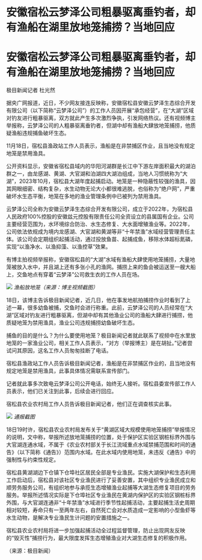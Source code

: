 # 安徽宿松云梦泽公司粗暴驱离垂钓者，却有渔船在湖里放地笼捕捞？当地回应

# 安徽宿松云梦泽公司粗暴驱离垂钓者，却有渔船在湖里放地笼捕捞？当地回应

极目新闻记者 杜光然

据央广网报道，近日，不少网友接连反映称，安徽宿松县安徽云梦泽生态综合开发有限公司（以下简称“云梦泽公司”）的工作人员因开展“承包经营”，在“大湖”区域对钓友进行粗暴驱离，双方就此产生多次激烈争执，引发网络热议。还有视频博主举报称，云梦泽公司的人粗暴驱离垂钓者，但湖中却有渔船大肆放地笼捕捞，他质疑渔船违规捕鱼破坏生态。

11月18日，宿松县渔政站工作人员表示，渔船是在非禁捕区作业，且当地没有规定地笼是禁用渔具。

公开资料显示，安徽省宿松县域内的华阳河湖群是长江中下游左岸面积最大的湖泊群之一，由龙感湖、黄湖、大官湖和泊湖四大湖泊组成，当地人习惯统称为“大湖”，2023年10月，宿松县大湖年度起捕启动。地笼是一种隐蔽性较强的渔具，因其网眼细密、结构复杂，水生动物无论大小都很难逃脱，也俗称为“绝户网”，严重破坏水生态平衡，地笼在多地的渔业管理条例中已被列为禁用渔具。

云梦泽公司全称为安徽云梦泽生态综合开发有限公司，成立于2022年，为宿松县人民政府100%控股的安徽兹元控股有限责任公司全资设立的县属国有企业。公司主要经营范围为，水环境综合防治、水生态修复、大水面增殖渔业等。2022年，公司依法依规成为境内龙感湖、大官湖和黄湖等非“十年禁渔”水域经营管理责任主体。该公司会定期组织起捕活动，通过投放鱼苗、起捕成鱼，移除水体超标氮磷，实现“以渔净水、以渔抑藻、以渔控草”效果。

有博主拍视频举报称，安徽宿松县的“大湖”水域有渔船大肆使用地笼捕捞，大量地笼被放入水中，并且湖上还有多张小孔的渔网。捕捞上来的鱼会被运送至一艘大船上，交鱼地点有穿着“云梦泽”公司救生衣的工作人员在场。

![](https://inews.gtimg.com/om_bt/OoolS-380O3_6gw0AtbcUXKpbG3X04RStEmSWRXCX7o48AA/1000)
_渔船放地笼（来源：博主视频截图）_

18日，该博主告诉极目新闻记者，近几日，他在事发地航拍捕捞作业时看到了上述一幕，很多幼鱼被捕，交鱼时会进行称重。此前，云梦泽公司的人员经常在“大湖”区域对钓友进行粗暴驱离，但湖中却有其他渔业公司的渔船大肆进行捕捞，他质疑地笼为禁用渔具，渔业公司违规捕捞幼鱼破坏生态。

捕鱼的目的是什么？为什么要使用地笼？极目新闻记者就此联系了视频中在水里放地笼的一家渔业公司，相关工作人员表示，“对方（举报博主）是在胡扯。”记者尝试问其原因，这名工作人员匆匆挂断了电话。

宿松县渔政站工作人员告诉极目新闻记者，渔船是在非禁捕区作业的，且当地没有规定地笼是禁用渔具，此事具体情况需联系宣传部门。

记者就此事多次致电云梦泽公司公开电话，始终无人接听。宿松县委宣传部工作人员表示，他们已关注到此事，后续会进行回应。

宿松县农业农村局工作人员告诉极目新闻记者，他们正在调查核实此事。

![](https://inews.gtimg.com/om_bt/ORdy6IKVavORi3qlS700NoZHsjXjBwLSWR2xNnUWhGLIAAA/1000)
_通报截图_

18日19时许，宿松县农业农村局发布关于“黄湖区域大规模使用地笼捕捞”举报情况的说明，文中称，举报所述放地笼捕捞的位置，处于保护区实验区钢桩标界外围与大官湖连通水域，不属于《农业农村部关于长江流域重点水域禁捕范围和时间的通告》（以下简称《通告》）范围内水域。在此水域内使用地笼，未违反《通告》中的强制性与约束性规定。

宿松县黄湖湖边下仓镇下仓埠社区居民全部是专业渔民。实施大湖保护和生态利用工作启动后，宿松县对该社区专业渔民进行了妥善安置，其中组织专业渔民成立和顺劳务服务公司，有组织地参与承揽生态增殖渔业起捕等大湖生态修复项目的劳务服务。举报所述情况实际是下仓埠社区专业渔民在黄湖内保护区的实验区钢桩标界外围，与大官湖连通非“十年禁渔”水域进行季节性起捕活动，主要起捕生活史周期相对较短，寿命只有一至两年左右，自然死亡会对水质造成一定影响的小型鱼虾等水生动物，是解决专业渔民生计问题的安置措施之一。

宿松县农业农村局将进一步加强起捕活动全过程监督管理，防止出现网友反映的“毁灭性”捕捞行为，最大限度发挥生态增殖渔业对大湖生态修复的积极作用。

（来源：极目新闻）

